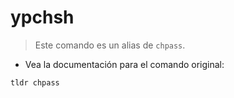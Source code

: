 # ypchsh

> Este comando es un alias de `chpass`.

- Vea la documentación para el comando original:

`tldr chpass`
